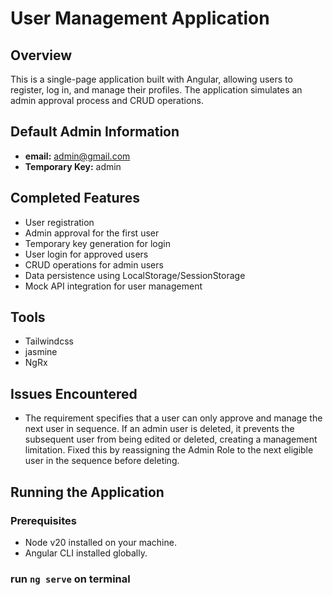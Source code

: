 # User Management Application

## Overview
This is a single-page application built with Angular, allowing users to register, log in, and manage their profiles. The application simulates an admin approval process and CRUD operations.

## Default Admin Information
- **email:** admin@gmail.com
- **Temporary Key:** admin

## Completed Features
- User registration
- Admin approval for the first user
- Temporary key generation for login
- User login for approved users
- CRUD operations for admin users
- Data persistence using LocalStorage/SessionStorage
- Mock API integration for user management

## Tools
- Tailwindcss
- jasmine
- NgRx

## Issues Encountered
- The requirement specifies that a user can only approve and manage the next user in sequence. If an admin user is deleted, it prevents the subsequent user from being edited or deleted, creating a management limitation. 
Fixed this by reassigning the Admin Role to the next eligible user in the sequence before deleting.

## Running the Application

### Prerequisites
- Node v20 installed on your machine.
- Angular CLI installed globally.
  
### run ```ng serve``` on terminal

